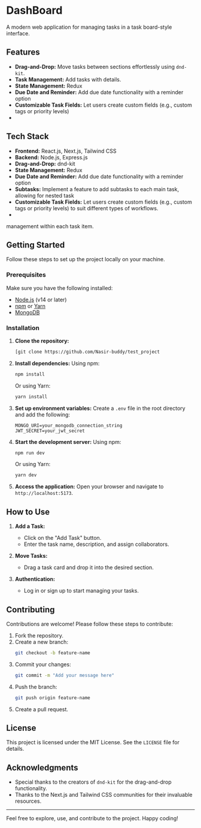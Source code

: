 # DashBoard

A modern web application for managing tasks in a task board-style interface.

## Features

- **Drag-and-Drop:** Move tasks between sections effortlessly using `dnd-kit`.
- **Task Management:** Add tasks with details.
- **State Management:** Redux
- **Due Date and Reminder:** Add due date functionality with a reminder option
- **Customizable Task Fields:** Let users create custom fields (e.g., custom tags or priority levels)
- 
## Tech Stack

- **Frontend:** React.js, Next.js, Tailwind CSS
- **Backend:** Node.js, Express.js
- **Drag-and-Drop:** dnd-kit
- **State Management:** Redux
- **Due Date and Reminder:** Add due date functionality with a reminder option
- **Subtasks:** Implement a feature to add subtasks to each main task, allowing for nested task
- **Customizable Task Fields:** Let users create custom fields (e.g., custom tags or priority levels) 
to suit different types of workflows.
- 
management within each task item. 
## Getting Started

Follow these steps to set up the project locally on your machine.

### Prerequisites

Make sure you have the following installed:

- [Node.js](https://nodejs.org/) (v14 or later)
- [npm](https://www.npmjs.com/) or [Yarn](https://yarnpkg.com/)
- [MongoDB](https://www.mongodb.com/)

### Installation

1. **Clone the repository:**
   ```bash
   [git clone https://github.com/Nasir-buddy/test_project
   ```

2. **Install dependencies:**
   Using npm:
   ```bash
   npm install
   ```
   Or using Yarn:
   ```bash
   yarn install
   ```

3. **Set up environment variables:**
   Create a `.env` file in the root directory and add the following:
   ```env
   MONGO_URI=your_mongodb_connection_string
   JWT_SECRET=your_jwt_secret
   ```

4. **Start the development server:**
   Using npm:
   ```bash
   npm run dev
   ```
   Or using Yarn:
   ```bash
   yarn dev
   ```

5. **Access the application:**
   Open your browser and navigate to `http://localhost:5173`.

## How to Use

1. **Add a Task:**
   - Click on the "Add Task" button.
   - Enter the task name, description, and assign collaborators.

2. **Move Tasks:**
   - Drag a task card and drop it into the desired section.

3. **Authentication:**
   - Log in or sign up to start managing your tasks.

## Contributing

Contributions are welcome! Please follow these steps to contribute:

1. Fork the repository.
2. Create a new branch:
   ```bash
   git checkout -b feature-name
   ```
3. Commit your changes:
   ```bash
   git commit -m "Add your message here"
   ```
4. Push the branch:
   ```bash
   git push origin feature-name
   ```
5. Create a pull request.

## License

This project is licensed under the MIT License. See the `LICENSE` file for details.

## Acknowledgments

- Special thanks to the creators of `dnd-kit` for the drag-and-drop functionality.
- Thanks to the Next.js and Tailwind CSS communities for their invaluable resources.

---

Feel free to explore, use, and contribute to the project. Happy coding!
